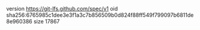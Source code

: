 version https://git-lfs.github.com/spec/v1
oid sha256:6765985c1dee3e3f1a3c7b856509b0d824f88ff549f799097b6811de8e960386
size 17867
